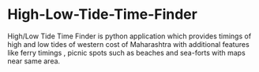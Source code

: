 # High-Low-Tide-Time-Finder
High/Low Tide Time Finder is python application which provides timings of high and low tides of western cost of Maharashtra with additional features like ferry timings , picnic spots such as beaches and sea-forts with maps near same area.
